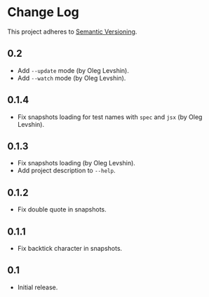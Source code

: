 # Change Log
This project adheres to [Semantic Versioning](http://semver.org/).

## 0.2
* Add `--update` mode (by Oleg Levshin).
* Add `--watch` mode (by Oleg Levshin).

## 0.1.4
* Fix snapshots loading for test names with `spec` and `jsx` (by Oleg Levshin).

## 0.1.3
* Fix snapshots loading (by Oleg Levshin).
* Add project description to `--help`.

## 0.1.2
* Fix double quote in snapshots.

## 0.1.1
* Fix backtick character in snapshots.

## 0.1
* Initial release.
